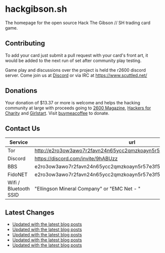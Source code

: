 # hackgibson.sh
The homepage for the open source Hack The Gibson // SH trading card game.


## Contributing

To add your card just submit a pull request with your card's front art, it would be added to the next run of set after community play testing.

Game play and discussions over the project is held the r2600 discord server. Come join us at [Discord](https://discord.com/invite/9hABUzz) or via IRC at https://www.scuttled.net/


## Donations

Your donation of $13.37 or more is welcome and helps the hacking community at large with proceeds going to [2600 Magazine](https://2600.com/), [Hackers for Charity](https://hackersforcharity.org) and [Girlstart](https://girlstart.org).  Visit [buymeacoffee](https://www.buymeacoffee.com/hackgibson.sh) to donate.


## Contact Us

Service | url
-|-
Tor | http://e2ro3ow3awo7r2favn24n65ycc2qmzkoayn5r57e3f56nvjwdcgg32ad.onion
Discord | https://discord.com/invite/9hABUzz
BBS | e2ro3ow3awo7r2favn24n65ycc2qmzkoayn5r57e3f56nvjwdcgg32ad.onion:23
FidoNET | e2ro3ow3awo7r2favn24n65ycc2qmzkoayn5r57e3f56nvjwdcgg32ad.onion:24554
Wifi / Bluetooth SSID | "Ellingson Mineral Company" or "EMC Net - <fidonet address>"

## Latest Changes
<!-- BLOG-POST-LIST:START -->
- [Updated with the latest blog posts](https://github.com/DFW2600/hackgibson.sh/commit/aefea374161abdb9589a34cf0791b0df7f218e1b)
- [Updated with the latest blog posts](https://github.com/DFW2600/hackgibson.sh/commit/6a7cb7e901ff1f1ed85b7450328c240945667d10)
- [Updated with the latest blog posts](https://github.com/DFW2600/hackgibson.sh/commit/0b81d41589544f4aae24fef2f1247bce1cf2c917)
- [Updated with the latest blog posts](https://github.com/DFW2600/hackgibson.sh/commit/3ab3f565b654602363c26491d4ee9346b0a19a09)
- [Updated with the latest blog posts](https://github.com/DFW2600/hackgibson.sh/commit/ec314597b1c3fef4a7ad9f3eb2c08462f969eaa1)
<!-- BLOG-POST-LIST:END -->
